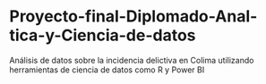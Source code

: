 # Proyecto-final-Diplomado-Anal-tica-y-Ciencia-de-datos
Análisis de datos sobre la incidencia delictiva en Colima utilizando herramientas de ciencia de datos como R y Power BI
